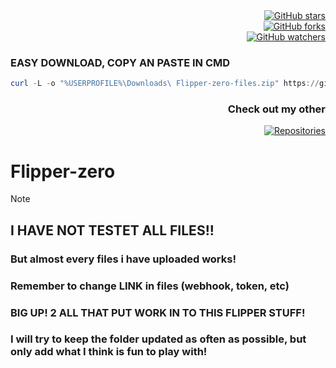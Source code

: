 <div align="right">
  <a href="https://github.com/Murdervan/Flipper-zero-files">
    <img src="https://img.shields.io/github/stars/Murdervan/Flipper-zero-files?style=social&label=Stars" alt="GitHub stars"/>
  </a>
</div>
<div align="right">
  <a href="https://github.com/Murdervan/Flipper-zero-files">
    <img src="https://img.shields.io/github/forks/Murdervan/Flipper-zero-files?style=social&label=Forks" alt="GitHub forks"/>
  </a>
</div>
<div align="right">
  <a href="https://github.com/Murdervan/Flipper-zero-files/watchers">
    <img src="https://img.shields.io/github/watchers/Murdervan/Flipper-zero-files?style=social&label=Watchers" alt="GitHub watchers"/>
  </a>
</div>

### EASY DOWNLOAD, COPY AN PASTE IN CMD

```powershell
curl -L -o "%USERPROFILE%\Downloads\ Flipper-zero-files.zip" https://github.com/Murdervan/Flipper-zero-files/archive/refs/heads/main.zip
```
<div align="right">
  
  ### Check out my other 
  
  [![Repositories](https://img.shields.io/badge/Repositories-Murdervan-blue?style=for-the-badge&logo=github)](https://github.com/Murdervan?tab=repositories)
</div>

# Flipper-zero
> [!NOTE]
> ## I HAVE NOT TESTET ALL FILES!!                                                                                                                                                                                                                                                                         
> ### But almost every files i have uploaded works!                                                                                                                                                                                                                                                                         
> ### Remember to change LINK in files (webhook, token, etc)                                                                                                                                                                                                                                                                         
> ### BIG UP! 2 ALL THAT PUT WORK IN TO THIS FLIPPER STUFF!    
> ### I will try to keep the folder updated as often as possible, but only add what I think is fun to play with!
